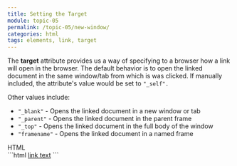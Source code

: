 ```yaml
---
title: Setting the Target
module: topic-05
permalink: /topic-05/new-window/
categories: html
tags: elements, link, target
---
```


<div class="divider-heading"></div>

The **target** attribute provides us a way of specifying to a browser how a link will open in the browser. The default behavior is to open the linked document in the same window/tab from which is was clicked. If manually included, the attribute's value would be set to `"_self".`

Other values include:
- `"_blank"` - Opens the linked document in a new window or tab
- `"_parent"` - Opens the linked document in the parent frame
- `"_top"` - Opens the linked document in the full body of the window
- `"framename"` - Opens the linked document in a named frame


<div id="code-heading">HTML</div>
```html
<a href="#" target="_blank">link text</a>
```


<div class="external-embed">
  <p data-height="400" data-theme-id="30567" data-slug-hash="yzbMvB" data-default-tab="html,result" data-user="Media-Ed-Online" data-pen-title="HTML Links (With Target)" class="codepen"></p>
</div>
